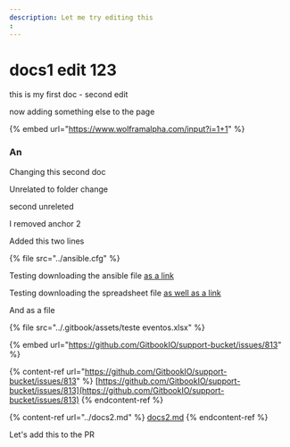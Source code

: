 ```yaml
---
description: Let me try editing this
:
---
```


# docs1 edit 123

this is my first doc - second edit

now adding something else to the page

{% embed url="https://www.wolframalpha.com/input?i=1+1" %}

### An

Changing this second doc

Unrelated to folder change

second unreleted

I removed anchor 2

Added this two lines

{% file src="../ansible.cfg" %}

Testing downloading the ansible file [as a link](../ansible.cfg)

Testing downloading the spreadsheet file [as well as a link](../.gitbook/assets/teste%20eventos.xlsx)

And as a file

{% file src="../.gitbook/assets/teste eventos.xlsx" %}

{% embed url="https://github.com/GitbookIO/support-bucket/issues/813" %}

{% content-ref url="https://github.com/GitbookIO/support-bucket/issues/813" %}
[https://github.com/GitbookIO/support-bucket/issues/813](https://github.com/GitbookIO/support-bucket/issues/813)
{% endcontent-ref %}

{% content-ref url="../docs2.md" %}
[docs2.md](../docs2.md)
{% endcontent-ref %}

Let's add this to the PR
